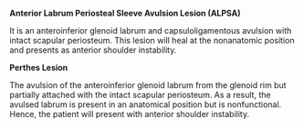 **Anterior Labrum Periosteal Sleeve Avulsion Lesion (ALPSA)**

It is an anteroinferior glenoid labrum and capsuloligamentous avulsion with intact scapular periosteum. This lesion will heal at the nonanatomic position and presents as anterior shoulder instability.

**Perthes Lesion**

The avulsion of the anteroinferior glenoid labrum from the glenoid rim but partially attached with the intact scapular periosteum. As a result, the avulsed labrum is present in an anatomical position but is nonfunctional. Hence, the patient will present with anterior shoulder instability.